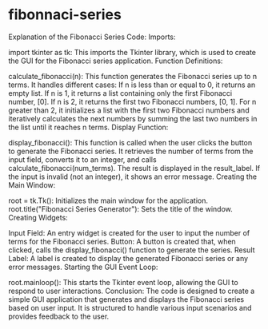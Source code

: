 # fibonnaci-series
Explanation of the Fibonacci Series Code:
Imports:

import tkinter as tk: This imports the Tkinter library, which is used to create the GUI for the Fibonacci series application.
Function Definitions:

calculate_fibonacci(n):
This function generates the Fibonacci series up to n terms.
It handles different cases:
If n is less than or equal to 0, it returns an empty list.
If n is 1, it returns a list containing only the first Fibonacci number, [0].
If n is 2, it returns the first two Fibonacci numbers, [0, 1].
For n greater than 2, it initializes a list with the first two Fibonacci numbers and iteratively calculates the next numbers by summing the last two numbers in the list until it reaches n terms.
Display Function:

display_fibonacci():
This function is called when the user clicks the button to generate the Fibonacci series.
It retrieves the number of terms from the input field, converts it to an integer, and calls calculate_fibonacci(num_terms).
The result is displayed in the result_label. If the input is invalid (not an integer), it shows an error message.
Creating the Main Window:

root = tk.Tk(): Initializes the main window for the application.
root.title("Fibonacci Series Generator"): Sets the title of the window.
Creating Widgets:

Input Field: An entry widget is created for the user to input the number of terms for the Fibonacci series.
Button: A button is created that, when clicked, calls the display_fibonacci() function to generate the series.
Result Label: A label is created to display the generated Fibonacci series or any error messages.
Starting the GUI Event Loop:

root.mainloop(): This starts the Tkinter event loop, allowing the GUI to respond to user interactions.
Conclusion:
The code is designed to create a simple GUI application that generates and displays the Fibonacci series based on user input. It is structured to handle various input scenarios and provides feedback to the user.
